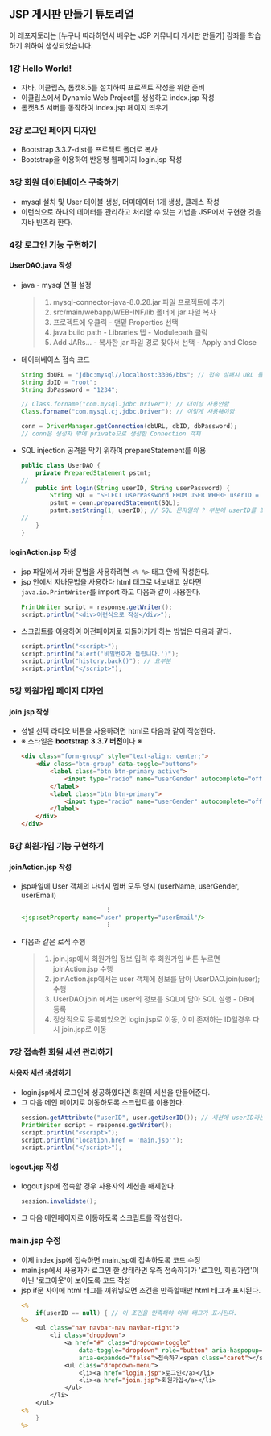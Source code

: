 ## JSP 게시판 만들기 튜토리얼
이 레포지토리는 [누구나 따라하면서 배우는 JSP 커뮤니티 게시판 만들기] 강좌를 학습하기 위하여 생성되었습니다.

### 1강  Hello World!
- 자바, 이클립스, 톰캣8.5를 설치하여 프로젝트 작성을 위한 준비
- 이클립스에서 Dynamic Web Project를 생성하고 index.jsp 작성
- 톰캣8.5 서버를 동작하여 index.jsp 페이지 띄우기

### 2강  로그인 페이지 디자인
- Bootstrap 3.3.7-dist를 프로젝트 폴더로 복사
- Bootstrap을 이용하여 반응형 웹페이지 login.jsp 작성

### 3강  회원 데이터베이스 구축하기
- mysql 설치 및 User 테이블 생성, 더미데이터 1개 생성, 클래스 작성
- 이런식으로 하나의 데이터를 관리하고 처리할 수 있는 기법을 JSP에서 구현한 것을 자바 빈즈라 한다.

### 4강  로그인 기능 구현하기
#### UserDAO.java 작성
- java - mysql 연결 설정
    > 1. mysql-connector-java-8.0.28.jar 파일 프로젝트에 추가
    > 2. src/main/webapp/WEB-INF/lib 폴더에 jar 파일 복사
    > 3. 프로젝트에 우클릭 - 맨밑 Properties 선택
    > 4. java build path - Libraries 탭 - Modulepath 클릭
    > 5. Add JARs... - 복사한 jar 파일 경로 찾아서 선택 - Apply and Close
- 데이터베이스 접속 코드
    ```java
    String dbURL = "jdbc:mysql//localhost:3306/bbs"; // 접속 실패시 URL 틀리지 않았는지 확인 할 것
    String dbID = "root";
    String dbPassword = "1234"; 

    // Class.forname("com.mysql.jdbc.Driver"); // 더이상 사용안함
    Class.forname("com.mysql.cj.jdbc.Driver"); // 이렇게 사용해야함

    conn = DriverManager.getConnection(dbURL, dbID, dbPassword);
    // conn은 생성자 밖에 private으로 생성한 Connection 객체
    ```
- SQL injection 공격을 막기 위하여 prepareStatement를 이용
    ```java
    public class UserDAO {
        private PreparedStatement pstmt;
    //                    ⁝
        public int login(String userID, String userPassword) {
            String SQL = "SELECT userPassword FROM USER WHERE userID = ?";
            pstmt = conn.preparedStatement(SQL);
            pstmt.setString(1, userID); // SQL 문자열의 ? 부분에 userID를 포함시켜줌
    //                    ⁝
        }
    }
    ```

#### loginAction.jsp 작성
- jsp 파일에서 자바 문법을 사용하려면 `<% %>` 태그 안에 작성한다.
- jsp 안에서 자바문법을 사용하다 html 태그로 내보내고 싶다면 `java.io.PrintWriter`를 import 하고 다음과 같이 사용한다. 
    ```java
    PrintWriter script = response.getWriter();
    script.println("<div>이런식으로 작성</div>");
    ```
- 스크립트를 이용하여 이전페이지로 되돌아가게 하는 방법은 다음과 같다.
    ```java
    script.println("<script>");
    script.println("alert('비밀번호가 틀립니다.')");
    script.println("history.back()"); // 요부분
    script.println("</script>");
    ```

### 5강 회원가입 페이지 디자인
#### join.jsp 작성
- 성별 선택 라디오 버튼을 사용하려면 html로 다음과 같이 작성한다.
- ※ 스타일은 <b>bootstrap 3.3.7 버전</b>이다 ※
    ```html
    <div class="form-group" style="text-align: center;">
        <div class="btn-group" data-toggle="buttons">
            <label class="btn btn-primary active">
                <input type="radio" name="userGender" autocomplete="off" value="남자" checked>남자
            </label>
            <label class="btn btn-primary">
                <input type="radio" name="userGender" autocomplete="off" value="여자" >여자
            </label>
        </div>
    </div>
    ```

### 6강 회원가입 기능 구현하기
#### joinAction.jsp 작성
-  jsp파일에 User 객체의 나머지 멤버 모두 명시 (userName, userGender, userEmail)
    ```jsp
                            ⁝
    <jsp:setProperty name="user" property="userEmail"/>
                            ⁝
    ```
- 다음과 같은 로직 수행
    > 1. join.jsp에서 회원가입 정보 입력 후 회원가입 버튼 누르면 joinAction.jsp 수행
    > 2. joinAction.jsp에서는 user 객체에 정보를 담아 UserDAO.join(user); 수행
    > 3. UserDAO.join 에서는 user의 정보를 SQL에 담아 SQL 실행 - DB에 등록
    > 4. 정상적으로 등록되었으면 login.jsp로 이동, 이미 존재하는 ID일경우 다시 join.jsp로 이동

### 7강 접속한 회원 세션 관리하기
#### 사용자 세션 생성하기
- login.jsp에서 로그인에 성공하였다면 회원의 세션을 만들어준다.
- 그 다음 메인 페이지로 이동하도록 스크립트를 이용한다.
    ```java
    session.getAttribute("userID", user.getUserID()); // 세션에 userID라는 항목에 user.getUserID()를 하여 값을 참조시킨다.
    PrintWriter script = response.getWriter();
    script.println("<script>");
    script.println("location.href = 'main.jsp'");
    script.println("</script>");
    ```

#### logout.jsp 작성
- logout.jsp에 접속할 경우 사용자의 세션을 해제한다.
    ```java
    session.invalidate();
    ```
- 그 다음 메인페이지로 이동하도록 스크립트를 작성한다.

### main.jsp 수정
- 이제 index.jsp에 접속하면 main.jsp에 접속하도록 코드 수정
- main.jsp에서 사용자가 로그인 한 상태라면 우측 접속하기가 '로그인, 회원가입'이 아닌 '로그아웃'이 보이도록 코드 작성
- jsp if문 사이에 html 태그를 끼워넣으면 조건을 만족할때만 html 태그가 표시된다.
    ```jsp
    <%
		if(userID == null) { // 이 조건을 만족해야 아래 태그가 표시된다.	
	%>
        <ul class="nav navbar-nav navbar-right">
            <li class="dropdown">
                <a href="#" class="dropdown-toggle"
                    data-toggle="dropdown" role="button" aria-haspopup="true"
                    aria-expanded="false">접속하기<span class="caret"></span></a>
                <ul class="dropdown-menu">
                    <li><a href="login.jsp">로그인</a></li>
                    <li><a href="join.jsp">회원가입</a></li>
                </ul>
            </li>
        </ul>
    <%
        }
    %>
    ```